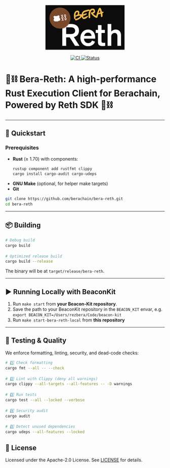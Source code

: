 <div align="center">

<img src="assets/bera-reth.png" alt="Logo" width="250"/>

<p>
  <a href="https://github.com/berachain/bera-reth/actions/workflows/ci.yml">
    <img src="https://github.com/berachain/bera-reth/actions/workflows/ci.yml/badge.svg" alt="CI"/>
  </a>
  <a href="https://github.com/berachain/bera-reth">
    <img src="https://img.shields.io/badge/status-in%20development-yellow.svg" alt="Status"/>
  </a>
</p>

</div>

# 🐻⛓️ Bera-Reth: A high-performance Rust Execution Client for Berachain, Powered by Reth SDK 🐻⛓️

---

## 🚀 Quickstart

### Prerequisites

- **Rust** (≥ 1.70) with components:
  ```bash
  rustup component add rustfmt clippy
  cargo install cargo-audit cargo-udeps
  ```
- **GNU Make** (optional, for helper make targets)
- **Git**

```bash
git clone https://github.com/berachain/bera-reth.git
cd bera-reth
```

---

## 📦 Building

```bash
# Debug build
cargo build

# Optimized release build
cargo build --release
```

The binary will be at `target/release/bera-reth`.

---

## ▶️ Running Locally with BeaconKit

1. Run `make start` from **your Beacon-Kit repository**. 
2. Save the path to your BeaconKit repository in the `BEACON_KIT` envar, e.g. `export BEACON_KIT=/Users/rezbera/Code/beacon-kit`
3. Run `make start-bera-reth-local` from **this repository**

---

## 🔧 Testing & Quality

We enforce formatting, linting, security, and dead-code checks:

```bash
# 1️⃣ Check formatting
cargo fmt --all -- --check

# 2️⃣ Lint with Clippy (deny all warnings)
cargo clippy --all-targets --all-features -- -D warnings

# 3️⃣ Run tests
cargo test --all --locked --verbose

# 4️⃣ Security audit
cargo audit

# 5️⃣ Detect unused dependencies
cargo udeps --all-features --locked
```

## 📜 License

Licensed under the Apache-2.0 License. See [LICENSE](LICENSE) for details.
